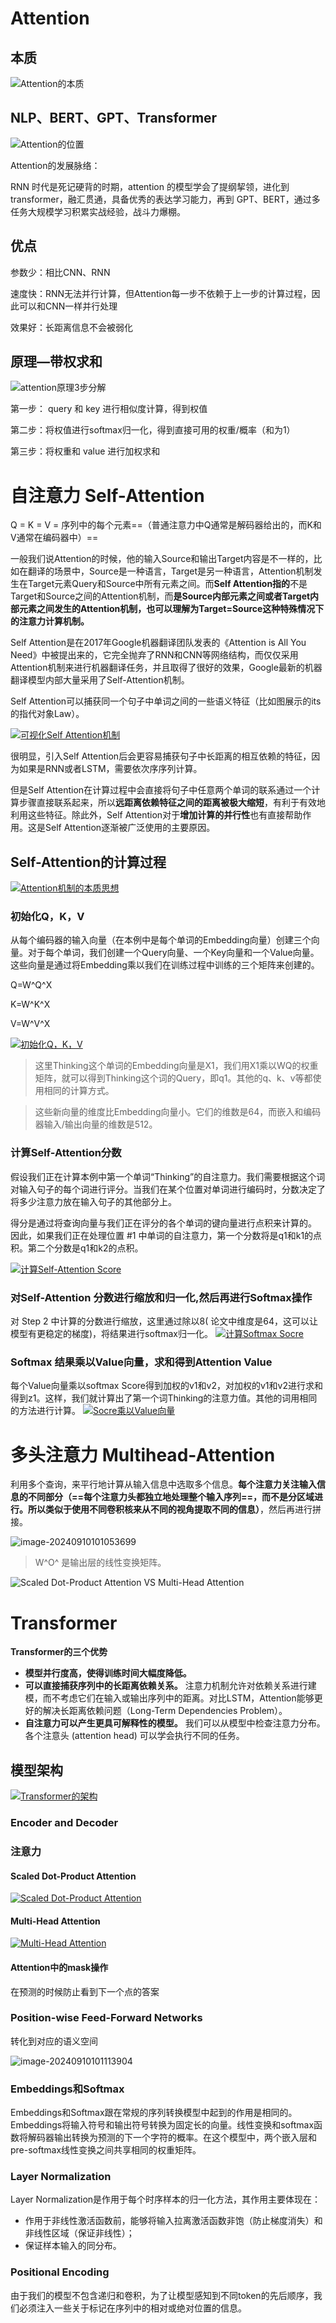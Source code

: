 # Attention

## 本质

![Attention的本质](https://easyai.tech/wp-content/uploads/2022/08/624d4-2019-11-06-benzhi.png)

## NLP、BERT、GPT、Transformer

![Attention的位置](https://easyai.tech/wp-content/uploads/2022/08/d3164-2019-11-07-weizhi.png)

Attention的发展脉络：

RNN 时代是死记硬背的时期，attention 的模型学会了提纲挈领，进化到 transformer，融汇贯通，具备优秀的表达学习能力，再到 GPT、BERT，通过多任务大规模学习积累实战经验，战斗力爆棚。

## 优点

参数少：相比CNN、RNN

速度快：RNN无法并行计算，但Attention每一步不依赖于上一步的计算过程，因此可以和CNN一样并行处理

效果好：长距离信息不会被弱化

## 原理—带权求和

![attention原理3步分解](https://easyai.tech/wp-content/uploads/2022/08/efa5b-2019-11-13-3step.png)

第一步： query 和 key 进行相似度计算，得到权值

第二步：将权值进行softmax归一化，得到直接可用的权重/概率（和为1）

第三步：将权重和 value 进行加权求和

# 自注意力 Self-Attention

Q = K = V = 序列中的每个元素==（普通注意力中Q通常是解码器给出的，而K和V通常在编码器中）==

一般我们说Attention的时候，他的输入Source和输出Target内容是不一样的，比如在翻译的场景中，Source是一种语言，Target是另一种语言，Attention机制发生在Target元素Query和Source中所有元素之间。而**Self Attention指的**不是Target和Source之间的Attention机制，而**是Source内部元素之间或者Target内部元素之间发生的Attention机制，也可以理解为Target=Source这种特殊情况下的注意力计算机制。**

Self Attention是在2017年Google机器翻译团队发表的《Attention is All You Need》中被提出来的，它完全抛弃了RNN和CNN等网络结构，而仅仅采用Attention机制来进行机器翻译任务，并且取得了很好的效果，Google最新的机器翻译模型内部大量采用了Self-Attention机制。

Self Attention可以捕获同一个句子中单词之间的一些语义特征（比如图展示的its的指代对象Law）。

[![可视化Self Attention机制](https://oss.imzhanghao.com/img/202109151007208.png)](https://oss.imzhanghao.com/img/202109151007208.png)

很明显，引入Self Attention后会更容易捕获句子中长距离的相互依赖的特征，因为如果是RNN或者LSTM，需要依次序序列计算。

但是Self Attention在计算过程中会直接将句子中任意两个单词的联系通过一个计算步骤直接联系起来，所以**远距离依赖特征之间的距离被极大缩短**，有利于有效地利用这些特征。除此外，Self Attention对于**增加计算的并行性**也有直接帮助作用。这是Self Attention逐渐被广泛使用的主要原因。

## Self-Attention的计算过程

[![Attention机制的本质思想](https://oss.imzhanghao.com/img/202109030902038.png)](https://oss.imzhanghao.com/img/202109030902038.png)

### 初始化Q，K，V

从每个编码器的输入向量（在本例中是每个单词的Embedding向量）创建三个向量。对于每个单词，我们创建一个Query向量、一个Key向量和一个Value向量。这些向量是通过将Embedding乘以我们在训练过程中训练的三个矩阵来创建的。

Q=W^Q^X

K=W^K^X

V=W^V^X

[![初始化Q，K，V](https://oss.imzhanghao.com/img/202109151102923.png)](https://oss.imzhanghao.com/img/202109151102923.png)

> 这里Thinking这个单词的Embedding向量是X1，我们用X1乘以WQ的权重矩阵，就可以得到Thinking这个词的Query，即q1。其他的q、k、v等都使用相同的计算方式。

> 这些新向量的维度比Embedding向量小。它们的维数是64，而嵌入和编码器输入/输出向量的维数是512。

### 计算Self-Attention分数

假设我们正在计算本例中第一个单词“Thinking”的自注意力。我们需要根据这个词对输入句子的每个词进行评分。当我们在某个位置对单词进行编码时，分数决定了将多少注意力放在输入句子的其他部分上。

得分是通过将查询向量与我们正在评分的各个单词的键向量进行点积来计算的。 因此，如果我们正在处理位置 #1 中单词的自注意力，第一个分数将是q1和k1的点积。第二个分数是q1和k2的点积。

[![计算Self-Attention Score](https://oss.imzhanghao.com/img/202109151123929.png)](https://oss.imzhanghao.com/img/202109151123929.png)

### 对Self-Attention 分数进行缩放和归一化,然后再进行Softmax操作

对 Step 2 中计算的分数进行缩放，这里通过除以8( 论文中维度是64，这可以让模型有更稳定的梯度)，将结果进行softmax归一化。
[![计算Softmax Socre](https://oss.imzhanghao.com/img/202109151127016.png)](https://oss.imzhanghao.com/img/202109151127016.png)

### Softmax 结果乘以Value向量，求和得到Attention Value

每个Value向量乘以softmax Score得到加权的v1和v2，对加权的v1和v2进行求和得到z1。这样，我们就计算出了第一个词Thinking的注意力值。其他的词用相同的方法进行计算。
[![Socre乘以Value向量](https://oss.imzhanghao.com/img/202109151133617.png)](https://oss.imzhanghao.com/img/202109151133617.png)

# 

# 多头注意力 Multihead-Attention

利用多个查询，来平行地计算从输入信息中选取多个信息。**每个注意力关注输入信息的不同部分（==每个注意力头都独立地处理整个输入序列==，而不是分区域进行。所以类似于使用不同卷积核来从不同的视角提取不同的信息）**，然后再进行拼接。

![image-20240910101053699](https://gitee.com/nie-shiqin/typora_pic/raw/master/img/image-20240910101053699.png)

> W^O^ 是输出层的线性变换矩阵。

![Scaled Dot-Product Attention VS Multi-Head Attention](https://oss.imzhanghao.com/img/202109151148991.png)

# Transformer

**Transformer的三个优势**

- **模型并行度高，使得训练时间大幅度降低。** 
- **可以直接捕获序列中的长距离依赖关系。** 注意力机制允许对依赖关系进行建模，而不考虑它们在输入或输出序列中的距离。对比LSTM，Attention能够更好的解决长距离依赖问题（Long-Term Dependencies Problem）。
- **自注意力可以产生更具可解释性的模型。** 我们可以从模型中检查注意力分布。各个注意头 (attention head) 可以学会执行不同的任务。

## 模型架构

[![Transformer的架构](https://oss.imzhanghao.com/img/202109290538512.png)](https://oss.imzhanghao.com/img/202109290538512.png)

### Encoder and Decoder

### 注意力

#### Scaled Dot-Product Attention

[![Scaled Dot-Product Attention](https://oss.imzhanghao.com/img/202109290848281.png)](https://oss.imzhanghao.com/img/202109290848281.png)

#### Multi-Head Attention

[![Multi-Head Attention](https://oss.imzhanghao.com/img/202109290951436.png)](https://oss.imzhanghao.com/img/202109290951436.png)

#### Attention中的mask操作

在预测的时候防止看到下一个点的答案

### Position-wise Feed-Forward Networks

转化到对应的语义空间

![image-20240910101113904](https://gitee.com/nie-shiqin/typora_pic/raw/master/img/image-20240910101113904.png)

### Embeddings和Softmax

Embeddings和Softmax跟在常规的序列转换模型中起到的作用是相同的。Embeddings将输入符号和输出符号转换为固定长的向量。线性变换和softmax函数将解码器输出转换为预测的下一个字符的概率。在这个模型中，两个嵌入层和pre-softmax线性变换之间共享相同的权重矩阵。

### Layer Normalization

Layer Normalization是作用于每个时序样本的归一化方法，其作用主要体现在：

- 作用于非线性激活函数前，能够将输入拉离激活函数非饱（防止梯度消失）和非线性区域（保证非线性）；
- 保证样本输入的同分布。

### Positional Encoding

由于我们的模型不包含递归和卷积，为了让模型感知到不同token的先后顺序，我们必须注入一些关于标记在序列中的相对或绝对位置的信息。